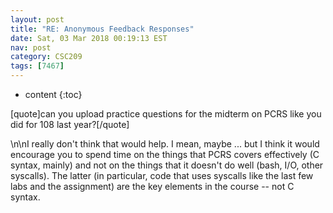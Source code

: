 ```yaml
---
layout: post
title: "RE: Anonymous Feedback Responses"
date: Sat, 03 Mar 2018 00:19:13 EST
nav: post
category: CSC209
tags: [7467]
---
```


* content
{:toc}

[quote]can you upload practice questions for the midterm on PCRS like you did for 108 last year?[/quote]
<!-- more -->
<p>\n\nI really don't think that would help. I mean, maybe ... but I think it would encourage you to spend time on the things that PCRS covers effectively (C syntax, mainly) and not on the things that it doesn't do well (bash, I/O, other syscalls). The latter (in particular, code that uses syscalls like the last few labs and the assignment) are the key elements in the course -- not C syntax.</p>
